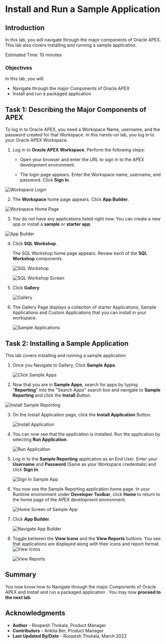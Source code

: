 # Install and Run a Sample Application

## Introduction

In this lab, you will navigate through the major components of Oracle APEX. This lab also covers installing and running a sample application.

Estimated Time: 10 minutes

### Objectives
In this lab, you will:
- Navigate through the major Components of Oracle APEX
- Install and run a packaged application

## Task 1: Describing the Major Components of APEX

To log in to Oracle APEX, you need a Workspace Name, username, and the password created for that Workspace. In this hands-on lab, you log in to your Oracle APEX Workspace.

1. Log in to **Oracle APEX Workspace**. Perform the following steps:
    -	Open your browser and enter the URL to sign in to the APEX development environment.

    - The login page appears. Enter the Workspace name, username, and password. Click **Sign In**.  

  ![Workspace Login](images/login-to-workspace2.png " ")

2. The **Workspace** home page appears. Click **App Builder**.

  ![Workspace Home Page](images/workspace-home-page.png " ")

3. You do not have any applications listed right now. You can create a new app or install a **sample** or **starter app**.

  ![App Builder](images/app-builder2.png " ")

4. Click **SQL Workshop**.  

    The SQL Workshop home page appears. Review each of the **SQL Workshop** components.

    ![SQL Workshop](images/sql-workshop.png " ")  

    ![SQL Workshop Screen](images/sql-workshop1.png " ")

5. Click **Gallery**

    ![Gallery](images/gallery.png " ")

6. The Gallery Page displays a collection of starter Applications, Sample Applications and Custom Applications that you can install in your workspace.

   ![Sample Applications](images/gallery-page2.png " ")

## Task 2: Installing a Sample Application

This lab covers installing and running a sample application.

1. Once you Navigate to Gallery, Click **Sample Apps**.

   ![Click Sample Apps](images/gallery-page3.png " ")

2. Now that you are in **Sample Apps**, search for apps by typing "**Reporting**" into the "Search Apps" search box and navigate to **Sample Reporting** and click the **Install** Button.

  ![Install Sample Reporting](images/install-sample-app.png " ")

3. On the Install Application page, click the **Install Application** Button.

   ![Install Application](images/install-app.png " ")

4. You can now see that the application is installed. Run the application by selecting **Run Application**.

   ![Run Application](images/click-run-application.png " ")

5. Log in to the **Sample Reporting** application as an End User. Enter your **Username** and **Password** (Same as your Workspace credentials) and click **Sign In**.

   ![Sign In Sample App](images/run-application1.png " ")

6. You now see the Sample Reporting application home page. In your Runtime environment under **Developer Toolbar**, click **Home** to return to the home page of the APEX development environment.

   ![Home Screen of Sample App](images/navigate-to-sample-reports.png " ")

7. Click **App Builder**.

   ![Navigate App Builder](images/navigate-to-app-builder.png " ")

8. Toggle between the **View Icons** and the **View Reports** buttons. You see that applications are displayed along with their icons and report format.
   ![View Icons](images/display-as-icons1.png " ")

   ![View Reports](images/display-as-report1.png " ")

## **Summary**
You now know how to Navigate through the major Components of Oracle APEX
and Install and run a packaged application . You may now **proceed to the next lab**.

## **Acknowledgments**

- **Author** - Roopesh Thokala, Product Manager
- **Contributors** - Ankita Ber, Product Manager
- **Last Updated By/Date** - Roopesh Thokala, March 2022
